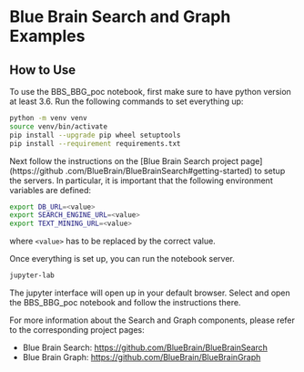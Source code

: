 # Blue Brain Search and Graph Examples

## How to Use

To use the BBS_BBG_poc notebook, first make sure to have python version at least 3.6. Run the following commands to
set everything up:

```bash
python -m venv venv
source venv/bin/activate
pip install --upgrade pip wheel setuptools
pip install --requirement requirements.txt
```

Next follow the instructions on the [Blue Brain Search project page](https://github
.com/BlueBrain/BlueBrainSearch#getting-started) to setup the servers. In particular, it is important that the
following environment variables are defined:

```bash
export DB_URL=<value>
export SEARCH_ENGINE_URL=<value>
export TEXT_MINING_URL=<value>
```

where `<value>` has to be replaced by the correct value.

Once everything is set up, you can run the notebook server.

```bash
jupyter-lab
```

The jupyter interface will open up in your default browser. Select and open the
BBS_BBG_poc notebook and follow the instructions there.

For more information about the Search and Graph components, please refer to the corresponding project pages:
- Blue Brain Search: https://github.com/BlueBrain/BlueBrainSearch
- Blue Brain Graph: https://github.com/BlueBrain/BlueBrainGraph
